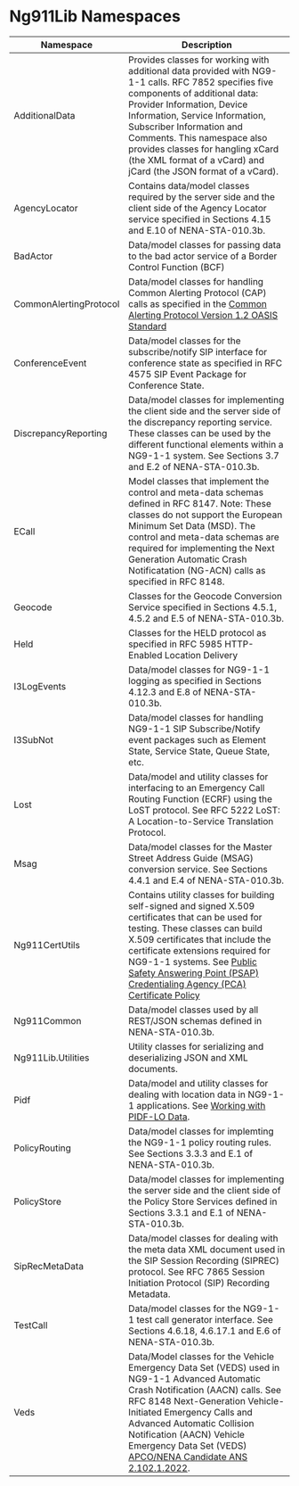 # Ng911Lib Namespaces

| Namespace              | Description |
|------------------------|-------------|
| AdditionalData         | Provides classes for working with additional data provided with NG9-1-1 calls. RFC 7852 specifies five components of additional data: Provider Information, Device Information, Service Information, Subscriber Information and Comments. This namespace also provides classes for hangling xCard (the XML format of a vCard) and jCard (the JSON format of a vCard). |
| AgencyLocator          | Contains data/model classes required by the server side and the client side of the Agency Locator service specified in Sections 4.15 and E.10 of NENA-STA-010.3b. |
| BadActor              | Data/model classes for passing data to the bad actor service of a Border Control Function (BCF)  |
| CommonAlertingProtocol |  Data/model classes for handling Common Alerting Protocol (CAP) calls as specified in the [Common Alerting Protocol Version 1.2 OASIS Standard](http://docs.oasis-open.org/emergency/cap/v1.2/CAP-v1.2-os.pdf)     |
| ConferenceEvent        |  Data/model classes for the subscribe/notify SIP interface for conference state as specified in RFC 4575 SIP Event Package for Conference State. |
| DiscrepancyReporting   | Data/model classes for implementing the client side and the server side of the discrepancy reporting service. These classes can be used by the different functional elements within a NG9-1-1 system. See Sections 3.7 and E.2 of NENA-STA-010.3b. |
| ECall                  | Model classes that implement the control and meta-data schemas defined in RFC 8147. Note: These classes do not support the European Minimum Set Data (MSD). The control and meta-data schemas are required for implementing the Next Generation Automatic Crash Notificatation (NG-ACN) calls as specified in RFC 8148. |
| Geocode                | Classes for the Geocode Conversion Service specified in Sections 4.5.1, 4.5.2 and E.5 of NENA-STA-010.3b. |
| Held                   | Classes for the HELD protocol as specified in RFC 5985 HTTP-Enabled Location Delivery |
| I3LogEvents            | Data/model classes for NG9-1-1 logging as specified in Sections 4.12.3 and E.8 of NENA-STA-010.3b. |
| I3SubNot               | Data/model classes for handling NG9-1-1 SIP Subscribe/Notify event packages such as Element State, Service State, Queue State, etc. |
| Lost                   |  Data/model and utility classes for interfacing to an Emergency Call Routing Function (ECRF) using the LoST protocol. See RFC 5222 LoST: A Location-to-Service Translation Protocol. |
| Msag                   |  Data/model classes for the Master Street Address Guide (MSAG) conversion service. See Sections 4.4.1 and E.4 of NENA-STA-010.3b. |
| Ng911CertUtils         |  Contains utility classes for building self-signed  and signed X.509 certificates that can be used for testing. These classes can build X.509 certificates that include the certificate extensions required for NG9-1-1 systems. See [Public Safety Answering Point (PSAP) Credentialing Agency (PCA) Certificate Policy](https://ng911ioc.org/wp-content/uploads/2023/03/PSAP-Credentialing-Agency-PCA-Certificate-Policy-v1.1-02-22-2023-CLEAN.pdf)     |
| Ng911Common            | Data/model classes used by all REST/JSON schemas defined in NENA-STA-010.3b. |
| Ng911Lib.Utilities     | Utility classes for serializing and deserializing JSON and XML documents. |
| Pidf                   | Data/model and utility classes for dealing with location data in NG9-1-1 applications. See [Working with PIDF-LO Data](~/articles/WorkingwithPIDF-LOData.md). |
| PolicyRouting          | Data/model classes for implemting the NG9-1-1 policy routing rules. See Sections 3.3.3 and E.1 of NENA-STA-010.3b. |
| PolicyStore            | Data/model classes for implementing the server side and the client side of the Policy Store Services defined in Sections 3.3.1 and E.1 of NENA-STA-010.3b. |
| SipRecMetaData         |  Data/model classes for dealing with the meta data XML document used in the SIP Session Recording (SIPREC) protocol. See RFC 7865 Session Initiation Protocol (SIP) Recording Metadata. |
| TestCall               |  Data/model classes for the NG9-1-1 test call generator interface. See Sections 4.6.18, 4.6.17.1 and E.6 of NENA-STA-010.3b. |
| Veds                   |  Data/Model classes for the Vehicle Emergency Data Set (VEDS) used in NG9-1-1 Advanced Automatic Crash Notification (AACN) calls. See RFC 8148 Next-Generation Vehicle-Initiated Emergency Calls and Advanced Automatic Collision Notification (AACN) Vehicle Emergency Data Set (VEDS) [APCO/NENA Candidate ANS 2.102.1.2022](https://www.apcointl.org/~documents/standard/21021-2022-aacn-vehicle-data-set-veds). |


